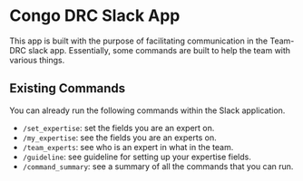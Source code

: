 # Congo DRC Slack App

This app is built with the purpose of facilitating communication in the Team-DRC slack app. Essentially, some commands are built to help the team with various things.

## Existing Commands

You can already run the following commands within the Slack application. 

- `/set_expertise`: set the fields you are an expert on.
- `/my_expertise`: see the fields you are an experts on.
- `/team_experts`: see who is an expert in what in the team.
- `/guideline`: see guideline for setting up your expertise fields.
- `/command_summary`: see a summary of all the commands that you can run.
